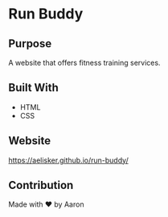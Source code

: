 # Run Buddy

## Purpose
A website that offers fitness training services.

## Built With
* HTML
* CSS

## Website
https://aelisker.github.io/run-buddy/

## Contribution
Made with ❤️ by Aaron
